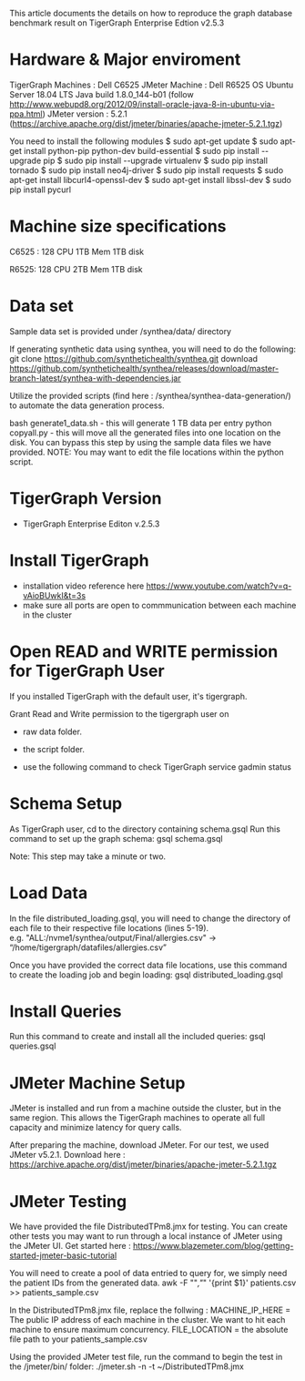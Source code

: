 This article documents the details on how to reproduce the graph database benchmark result on TigerGraph Enterprise Edtion v2.5.3

Hardware & Major enviroment
================================
TigerGraph Machines : Dell C6525 
JMeter Machine : Dell R6525
OS Ubuntu Server 18.04 LTS
Java build 1.8.0_144-b01 (follow http://www.webupd8.org/2012/09/install-oracle-java-8-in-ubuntu-via-ppa.html)
JMeter version : 5.2.1 (https://archive.apache.org/dist/jmeter/binaries/apache-jmeter-5.2.1.tgz)

You need to install the following modules
$ sudo apt-get update
$ sudo apt-get install python-pip python-dev build-essential 
$ sudo pip install --upgrade pip 
$ sudo pip install --upgrade virtualenv 
$ sudo pip install tornado
$ sudo pip install neo4j-driver
$ sudo pip install requests
$ sudo apt-get install libcurl4-openssl-dev
$ sudo apt-get install libssl-dev
$ sudo pip install pycurl

Machine size specifications
==============================
C6525 :
128 CPU 
1TB Mem
1TB disk

R6525:
128 CPU
2TB Mem
1TB disk

Data set
=========
Sample data set is provided under /synthea/data/ directory

If generating synthetic data using synthea, you will need to do the following:
git clone https://github.com/synthetichealth/synthea.git
download https://github.com/synthetichealth/synthea/releases/download/master-branch-latest/synthea-with-dependencies.jar

Utilize the provided scripts (find here : /synthea/synthea-data-generation/) to automate the data generation process. 

bash generate1_data.sh - this will generate 1 TB data per entry
python copyall.py - this will move all the generated files into one location on the disk. You can bypass this step by using the sample data files we have provided.
NOTE: You may want to edit the file locations within the python script.


TigerGraph Version
===================
- TigerGraph Enterprise Editon v.2.5.3

Install TigerGraph 
===================
- installation video reference here https://www.youtube.com/watch?v=q-vAioBUwkI&t=3s
- make sure all ports are open to commmunication between each machine in the cluster

Open READ and WRITE permission for TigerGraph User
==================================================
If you installed TigerGraph with the default user, it's tigergraph.

Grant Read and Write permission to the tigergraph user on 
- raw data folder.
- the script folder. 

- use the following command to check TigerGraph service 
gadmin status 



Schema Setup
==============
As TigerGraph user, cd to the directory containing schema.gsql
Run this command to set up the graph schema: gsql schema.gsql

Note: This step may take a minute or two.

Load Data
==========
In the file distributed_loading.gsql, you will need to change the directory of each file to their respective file locations (lines 5-19).  
e.g. "ALL:/nvme1/synthea/output/Final/allergies.csv" -> “/home/tigergraph/datafiles/allergies.csv”

Once you have provided the correct data file locations, use this command to create the loading job and begin loading: 
gsql distributed_loading.gsql

Install Queries
================
Run this command to create and install all the included queries:
gsql queries.gsql



JMeter Machine Setup
=======================
JMeter is installed and run from a machine outside the cluster, but in the same region. 
This allows the TigerGraph machines to operate all full capacity and minimize latency for query calls.

After preparing the machine, download JMeter.
For our test, we used JMeter v5.2.1. Download here : https://archive.apache.org/dist/jmeter/binaries/apache-jmeter-5.2.1.tgz

JMeter Testing
===============
We have provided the file DistributedTPm8.jmx for testing. You can create other tests you may want to run through a local instance of JMeter using the JMeter UI.
Get started here : https://www.blazemeter.com/blog/getting-started-jmeter-basic-tutorial

You will need to create a pool of data entried to query for, we simply need the patient IDs from the generated data.
awk -F "\"*,\"*" '{print $1}' patients.csv >> patients_sample.csv

In the DistributedTPm8.jmx file, replace the follwing :
MACHINE_IP_HERE = The public IP address of each machine in the cluster. We want to hit each machine to ensure maximum concurrency.
FILE_LOCATION = the absolute file path to your patients_sample.csv

Using the provided JMeter test file, run the command to begin the test in the /jmeter/bin/ folder:
./jmeter.sh -n -t ~/DistributedTPm8.jmx

